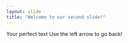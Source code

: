 ```yaml
---
layout: slide
title: "Welcome to our second slide!"
---
```

Your perfect text
Use the left arrow to go back!
